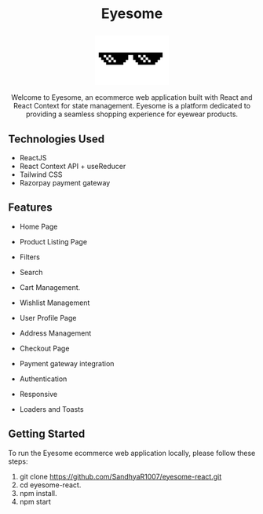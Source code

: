 # <p align="center"> Eyesome </p>
<p align="center"><img src="/public/thugGlasses.png" alt="logo" width="150"></p>
<p align="center">Welcome to Eyesome, an ecommerce web application built with React and React Context for state management. Eyesome is a platform dedicated to providing a seamless shopping experience for eyewear products.</p>

## Technologies Used

- ReactJS
- React Context API + useReducer
- Tailwind CSS
- Razorpay payment gateway

## Features

- Home Page

- Product Listing Page

- Filters
- Search

- Cart Management.

- Wishlist Management

- User Profile Page
- Address Management

- Checkout Page
- Payment gateway integration

- Authentication

- Responsive

- Loaders and Toasts

## Getting Started

To run the Eyesome ecommerce web application locally, please follow these steps:

1. git clone https://github.com/SandhyaR1007/eyesome-react.git
2. cd eyesome-react.
3. npm install.
4. npm start
